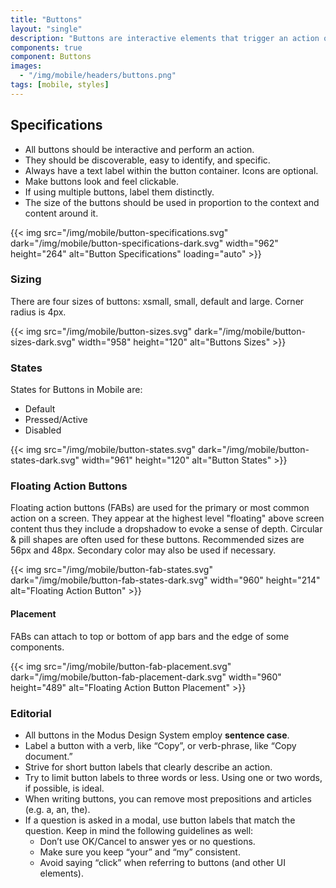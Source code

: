 ```yaml
---
title: "Buttons"
layout: "single"
description: "Buttons are interactive elements that trigger an action or an event."
components: true
component: Buttons
images:
  - "/img/mobile/headers/buttons.png"
tags: [mobile, styles]
---
```


## Specifications

- All buttons should be interactive and perform an action.
- They should be discoverable, easy to identify, and specific.
- Always have a text label within the button container. Icons are optional.
- Make buttons look and feel clickable.
- If using multiple buttons, label them distinctly.
- The size of the buttons should be used in proportion to the context and content around it.

{{< img src="/img/mobile/button-specifications.svg" dark="/img/mobile/button-specifications-dark.svg" width="962" height="264" alt="Button Specifications" loading="auto" >}}

### Sizing

There are four sizes of buttons: xsmall, small, default and large. Corner radius is 4px.

{{< img src="/img/mobile/button-sizes.svg" dark="/img/mobile/button-sizes-dark.svg" width="958" height="120" alt="Buttons Sizes" >}}

### States

States for Buttons in Mobile are:

- Default
- Pressed/Active
- Disabled

{{< img src="/img/mobile/button-states.svg" dark="/img/mobile/button-states-dark.svg" width="961" height="120" alt="Button States" >}}

### Floating Action Buttons

Floating action buttons (FABs) are used for the primary or most common action on a screen. They appear at the highest level "floating" above screen content thus they include a dropshadow to evoke a sense of depth. Circular & pill shapes are often used for these buttons. Recommended sizes are 56px and 48px. Secondary color may also be used if necessary.

{{< img src="/img/mobile/button-fab-states.svg" dark="/img/mobile/button-fab-states-dark.svg" width="960" height="214" alt="Floating Action Button" >}}

#### Placement

FABs can attach to top or bottom of app bars and the edge of some components.

{{< img src="/img/mobile/button-fab-placement.svg" dark="/img/mobile/button-fab-placement-dark.svg" width="960" height="489" alt="Floating Action Button Placement" >}}

### Editorial

- All buttons in the Modus Design System employ **sentence case**.
- Label a button with a verb, like “Copy”, or verb-phrase, like “Copy document.”
- Strive for short button labels that clearly describe an action.
- Try to limit button labels to three words or less. Using one or two words, if possible, is ideal.
- When writing buttons, you can remove most prepositions and articles (e.g. a, an, the).
- If a question is asked in a modal, use button labels that match the question. Keep in mind the following guidelines as well:
  - Don’t use OK/Cancel to answer yes or no questions.
  - Make sure you keep “your” and “my” consistent.
  - Avoid saying “click” when referring to buttons (and other UI elements).
